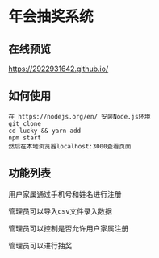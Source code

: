# 年会抽奖系统
## 在线预览

https://2922931642.github.io/


## 如何使用
```
在 https://nodejs.org/en/ 安装Node.js环境
git clone
cd lucky && yarn add
npm start
然后在本地浏览器localhost:3000查看页面
```
## 功能列表

用户家属通过手机号和姓名进行注册

管理员可以导入csv文件录入数据

管理员可以控制是否允许用户家属注册

管理员可以进行抽奖

